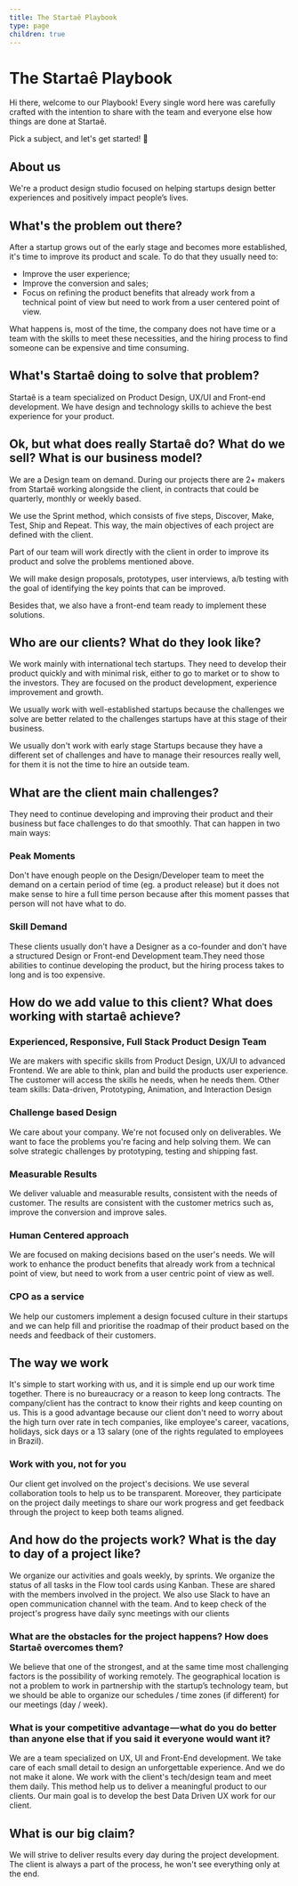 ```yaml
---
title: The Startaê Playbook
type: page
children: true
---
```


# The Startaê Playbook

Hi there, welcome to our Playbook! Every single word here was carefully crafted with the intention to share with the team and everyone else how things are done at Startaê.

Pick a subject, and let's get started! 👋

## About us

We're a product design studio focused on helping startups design better experiences and positively impact people’s lives.

## What's the problem out there?

After a startup grows out of the early stage and becomes more established, it's time to improve its product and scale. To do that they usually need to:

- Improve the user experience;
- Improve the conversion and sales;
- Focus on refining the product benefits that already work from a technical point of view but need to work from a user centered point of view.

What happens is, most of the time, the company does not have time or a team with the skills to meet these necessities, and the hiring process to find someone can be expensive and time consuming.

## What's Startaê doing to solve that problem?

Startaê is a team specialized on Product Design, UX/UI and Front-end development. We have  design and technology skills to achieve the best experience for your product.

## Ok, but what does really Startaê do? What do we sell? What is our business model?

We are a Design team on demand. During our projects there are 2+ makers from Startaê working alongside the client, in contracts that could be quarterly, monthly or weekly based.

We use the Sprint method, which consists of five steps, Discover, Make, Test, Ship and Repeat. This way, the main objectives of each project are defined with the client.

Part of our team will work directly with the client in order to improve its product and solve the problems mentioned above.

We will make design proposals, prototypes, user interviews, a/b testing with the goal of identifying the key points that can be improved.

Besides that, we also have a front-end team ready to implement these solutions.

## Who are our clients? What do they look like?

We work mainly with international tech startups. They need to develop their product quickly and with minimal risk, either to go to market or to show to the investors. They are focused on the product development, experience improvement and growth.

We usually work with well-established startups because the challenges we solve are better related to the challenges startups have at this stage of their business.

We usually don't work with early stage Startups because they have a different set of challenges and have to manage their resources really well, for them it is not the time to hire an outside team.

## What are the client main challenges?

They need to continue developing and improving their product and their business but face challenges to do that smoothly. That can happen in two main ways:

### Peak Moments

Don't have enough people on the Design/Developer team to meet the demand on a certain period of time (eg. a product release) but it does not make sense to hire a full time person because after this moment passes that person will not have what to do.

### Skill Demand

These clients usually don't have a Designer as a co-founder and don't have a structured Design or Front-end Development team.They need those abilities to continue developing the product, but the hiring process takes to long and is too expensive.

## How do we add value to this client? What does working with startaê achieve?


### Experienced, Responsive, Full Stack Product Design Team

We are makers with specific skills from Product Design, UX/UI to advanced Frontend. We are able to think, plan and build the products user experience. The customer will access the skills he needs, when he needs them. Other team skills: Data-driven, Prototyping, Animation, and Interaction Design

### Challenge based Design

We care about your company. We're not focused only on deliverables. We want to face the problems you're facing and help solving them. We can solve strategic challenges by prototyping, testing and shipping fast.

### Measurable Results

We deliver valuable and measurable results, consistent with the needs of customer. The results  are consistent with the customer metrics such as, improve the conversion and improve sales.

### Human Centered approach

We are focused on making decisions based on the user's needs. We will work to enhance the product benefits that already work from a technical point of view, but need to work from a user centric point of view as well.

### CPO as a service

We help our customers implement a design focused culture in their startups and we can help fill and prioritise the roadmap of their product based on the needs and feedback of their customers.

## The way we work

It's simple to start working with us, and it is simple end up our work time together. There is no bureaucracy or a reason to keep long contracts. The company/client has the contract to know their rights and keep counting on us. This is a good advantage because our client don't need to worry about the high turn over rate in tech companies, like employee's career, vacations, holidays, sick days or a 13 salary (one of the rights regulated to employees in Brazil).

### Work with you, not for you

Our client get involved on the project's decisions. We use several collaboration tools to  help us to be transparent. Moreover, they participate on the project daily meetings to share our work progress and get feedback through the project to keep both teams aligned.

## And how do the projects work? What is the day to day of a project like?

We organize our activities and goals weekly, by sprints. We organize the status of all tasks in the Flow tool cards using Kanban. These are shared with the members involved in the project. We also use Slack to have an open communication channel with the team. And to keep check of the project's progress have daily sync meetings with our clients

### What are the obstacles for the project happens?  How does Startaê overcomes them?

We believe that one of the strongest, and at the same time most challenging factors is the possibility of working remotely. The geographical location is not a problem to work in partnership with the startup’s technology team, but we should be able to organize our schedules / time zones (if different) for our meetings (day / week).

### What is your competitive advantage — what do you do better than anyone else that if you said it everyone would want it?

We are a team specialized on UX, UI and Front-End development. We take care of each small detail to design an unforgettable experience. And we do not make it alone. We work with the client's tech/design team and meet them daily. This method help us to deliver a meaningful product to our clients. Our main goal is to develop the best Data Driven UX work for our client.

## What is our big claim?

We will strive to deliver results every day during the project development. The client is always a part of the process, he won't see everything only at the end.
